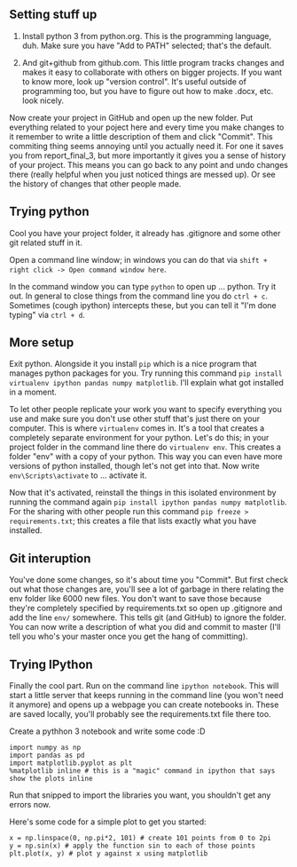 Setting stuff up
----------------

1. Install python 3 from python.org. 
    This is the programming language, duh. Make sure you have "Add to PATH" selected; that's the default.

2. And git+github from github.com.
    This little program tracks changes and makes it easy to collaborate with others on bigger projects. If
    you want to know more, look up "version control". It's useful outside of programming too, but you have
    to figure out how to make .docx, etc. look nicely.

Now create your project in GitHub and open up the new folder. Put everything related to your poject here
and every time you make changes to it remember to write a little description of them and click "Commit".
This commiting thing seems annoying until you actually need it. For one it saves you from report_final_3,
but more importantly it gives you a sense of history of your project. This means you can go back to any
point and undo changes there (really helpful when you just noticed things are messed up). Or see the 
history of changes that other people made.

Trying python
-------------

Cool you have your project folder, it already has .gitignore and some other git related stuff in it.

Open a command line window; in windows you can do that via `shift + right click -> Open command window here`.

In the command window you can type `python` to open up ... python. Try it out. In general to close things
from the command line you do `ctrl + c`. Sometimes (cough ipython) intercepts these, but you can tell it
"I'm done typing" via `ctrl + d`.

More setup
----------

Exit python. Alongside it you install `pip` which is a nice program that manages python packages for you.
Try running this command `pip install virtualenv ipython pandas numpy matplotlib`. I'll explain what got
installed in a moment.

To let other people replicate your work you want to specify everything you use and make sure you don't
use other stuff that's just there on your computer. This is where `virtualenv` comes in. It's a tool
that creates a completely separate environment for your python. Let's do this; in your project folder
in the command line there do `virtualenv env`. This creates a folder "env" with a copy of your python.
This way you can even have more versions of python installed, though let's not get into that. Now 
write `env\Scripts\activate` to ... activate it.

Now that it's activated, reinstall the things in this isolated environment by running the command again
`pip install ipython pandas numpy matplotlib`. For the sharing with other people run this command
`pip freeze > requirements.txt`; this creates a file that lists exactly what you have installed.

Git interuption
---------------

You've done some changes, so it's about time you "Commit". But first check out what those changes are,
you'll see a lot of garbage in there relating the env folder like 6000 new files. You don't want to
save those because they're completely specified by requirements.txt so open up .gitignore and add
the line `env/` somewhere. This tells git (and GitHub) to ignore the folder. You can now write a
description of what you did and commit to master (I'll tell you who's your master once you get the
hang of committing).

Trying IPython
--------------

Finally the cool part. Run on the command line `ipython notebook`. This will start a little server
that keeps running in the command line (you won't need it anymore) and opens up a webpage you can
create notebooks in. These are saved locally, you'll probably see the requirements.txt file there too.

Create a pythhon 3 notebook and write some code :D

    import numpy as np
    import pandas as pd
    import matplotlib.pyplot as plt
    %matplotlib inline # this is a "magic" command in ipython that says show the plots inline

Run that snipped to import the libraries you want, you shouldn't get any errors now.

Here's some code for a simple plot to get you started:

    x = np.linspace(0, np.pi*2, 101) # create 101 points from 0 to 2pi
    y = np.sin(x) # apply the function sin to each of those points
    plt.plot(x, y) # plot y against x using matplotlib